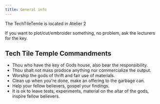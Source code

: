 ```yaml
---
title: General info
---
```


The TechTileTemle is located in Atelier 2

If you want to plot/cut/embroider something, no problem, ask the lecturers for the key.

## Tech Tile Temple Commandments

- Thou who have the key of Gods house, also bear the responsibility.
- Thou shalt not mass prodoce anything nor commercialize the output.
- Worship the gods of thrift and fair use of materials.
- Clean up when you're done, make an offering to the garbage can.
- Help your fellow believers, gospel your findings.
- It is ok to leave tests, experiments, material on the altar of the gods, inspire fellow believers.
